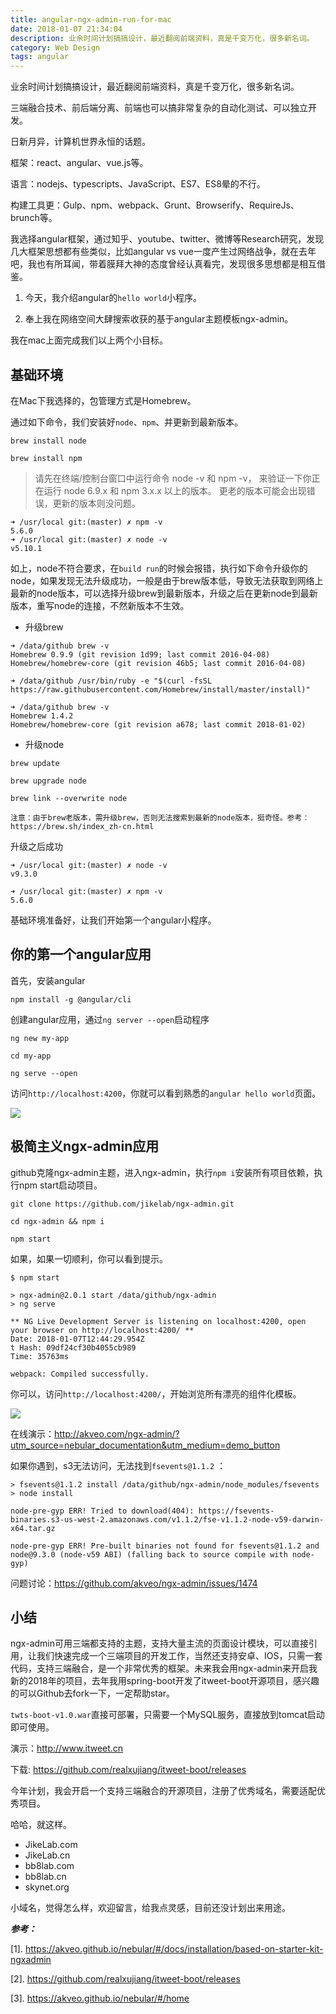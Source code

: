 ```yaml
---
title: angular-ngx-admin-run-for-mac
date: 2018-01-07 21:34:04
description: 业余时间计划搞搞设计，最近翻阅前端资料，真是千变万化，很多新名词。
category: Web Design
tags: angular
---
```


业余时间计划搞搞设计，最近翻阅前端资料，真是千变万化，很多新名词。

三端融合技术、前后端分离、前端也可以搞非常复杂的自动化测试、可以独立开发。

日新月异，计算机世界永恒的话题。

框架：react、angular、vue.js等。

语言：nodejs、typescripts、JavaScript、ES7、ES8晕的不行。

构建工具更：Gulp、npm、webpack、Grunt、Browserify、RequireJs、brunch等。

我选择angular框架，通过知乎、youtube、twitter、微博等Research研究，发现几大框架思想都有些类似，比如angular vs vue一度产生过网络战争，就在去年吧，我也有所耳闻，带着膜拜大神的态度曾经认真看完，发现很多思想都是相互借鉴。

1. 今天，我介绍angular的`hello world`小程序。

2. 奉上我在网络空间大肆搜索收获的基于angular主题模板ngx-admin。

我在mac上面完成我们以上两个小目标。

## 基础环境

在Mac下我选择的，包管理方式是Homebrew。

通过如下命令，我们安装好`node`、`npm`、并更新到最新版本。

```
brew install node

brew install npm
```

> 请先在终端/控制台窗口中运行命令 node -v 和 npm -v， 来验证一下你正在运行 node 6.9.x 和 npm 3.x.x 以上的版本。 更老的版本可能会出现错误，更新的版本则没问题。

```
➜ /usr/local git:(master) ✗ npm -v
5.6.0
➜ /usr/local git:(master) ✗ node -v
v5.10.1
```

如上，node不符合要求，在`build run`的时候会报错，执行如下命令升级你的node，如果发现无法升级成功，一般是由于brew版本低，导致无法获取到网络上最新的node版本，可以选择升级brew到最新版本，升级之后在更新node到最新版本，重写node的连接，不然新版本不生效。

* 升级brew

```
➜ /data/github brew -v
Homebrew 0.9.9 (git revision 1d99; last commit 2016-04-08)
Homebrew/homebrew-core (git revision 46b5; last commit 2016-04-08)

➜ /data/github /usr/bin/ruby -e "$(curl -fsSL https://raw.githubusercontent.com/Homebrew/install/master/install)"

➜ /data/github brew -v
Homebrew 1.4.2
Homebrew/homebrew-core (git revision a678; last commit 2018-01-02)
```

* 升级node

```
brew update

brew upgrade node

brew link --overwrite node
```

`注意：由于brew老版本，需升级brew，否则无法搜索到最新的node版本，挺奇怪。参考：https://brew.sh/index_zh-cn.html`

升级之后成功
```
➜ /usr/local git:(master) ✗ node -v                                                           
v9.3.0

➜ /usr/local git:(master) ✗ npm -v                                                    
5.6.0
```

基础环境准备好，让我们开始第一个angular小程序。

## 你的第一个angular应用

首先，安装angular

```
npm install -g @angular/cli
```

创建angular应用，通过`ng server --open`启动程序

```
ng new my-app

cd my-app

ng serve --open
```

访问`http://localhost:4200`，你就可以看到熟悉的`angular hello world`页面。

![](https://angular.cn/generated/images/guide/cli-quickstart/my-first-app.png)

## 极简主义ngx-admin应用

github克隆ngx-admin主题，进入ngx-admin，执行`npm i`安装所有项目依赖，执行npm start启动项目。

```
git clone https://github.com/jikelab/ngx-admin.git

cd ngx-admin && npm i

npm start
```

如果，如果一切顺利，你可以看到提示。

```
$ npm start                                                       

> ngx-admin@2.0.1 start /data/github/ngx-admin
> ng serve

** NG Live Development Server is listening on localhost:4200, open your browser on http://localhost:4200/ **
Date: 2018-01-07T12:44:29.954Z                                                     t Hash: 09df24cf30b4055cb989
Time: 35763ms

webpack: Compiled successfully.
```

你可以，访问`http://localhost:4200/`，开始浏览所有漂亮的组件化模板。

![](https://camo.githubusercontent.com/33036bf7ec00d508575b5207a5799052cda93825/68747470733a2f2f692e696d6775722e636f6d2f586f4a7466764b2e676966)

在线演示：http://akveo.com/ngx-admin/?utm_source=nebular_documentation&utm_medium=demo_button

如果你遇到，s3无法访问，无法找到`fsevents@1.1.2` ：

```
> fsevents@1.1.2 install /data/github/ngx-admin/node_modules/fsevents
> node install

node-pre-gyp ERR! Tried to download(404): https://fsevents-binaries.s3-us-west-2.amazonaws.com/v1.1.2/fse-v1.1.2-node-v59-darwin-x64.tar.gz

node-pre-gyp ERR! Pre-built binaries not found for fsevents@1.1.2 and node@9.3.0 (node-v59 ABI) (falling back to source compile with node-gyp)
```

问题讨论：https://github.com/akveo/ngx-admin/issues/1474

## 小结

ngx-admin可用三端都支持的主题，支持大量主流的页面设计模块，可以直接引用，让我们快速完成一个三端项目的开发工作，当然还支持安卓、IOS，只需一套代码，支持三端融合，是一个非常优秀的框架。未来我会用ngx-admin来开启我新的2018年的项目，去年我用spring-boot开发了itweet-boot开源项目，感兴趣的可以Github去fork一下，一定帮助star。

`twts-boot-v1.0.war`直接可部署，只需要一个MySQL服务，直接放到tomcat启动即可使用。

演示：http://www.itweet.cn

下载: https://github.com/realxujiang/itweet-boot/releases

今年计划，我会开启一个支持三端融合的开源项目，注册了优秀域名，需要适配优秀项目。

哈哈，就这样。

- JikeLab.com
- JikeLab.cn
- bb8lab.com
- bb8lab.cn
- skynet.org

小域名，觉得怎么样，欢迎留言，给我点灵感，目前还没计划出来用途。

***参考：***

[1]. https://akveo.github.io/nebular/#/docs/installation/based-on-starter-kit-ngxadmin

[2]. https://github.com/realxujiang/itweet-boot/releases

[3]. https://akveo.github.io/nebular/#/home

